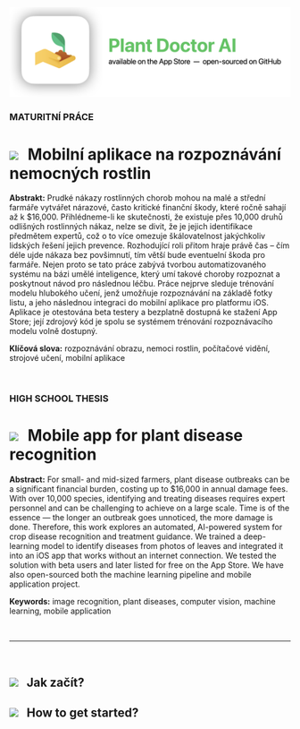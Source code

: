 ![alt text](supporting_files/banner-tight-new.png)

### MATURITNÍ PRÁCE 
# <img src="https://cdn-icons-png.flaticon.com/512/197/197576.png" style="width: 25px; padding-right: 10px;"> Mobilní aplikace na rozpoznávání nemocných rostlin

**Abstrakt:**
Prudké nákazy rostlinných chorob mohou na malé a střední farmáře vytvářet nárazové, často kritické finanční škody, které ročně sahají až k $16,000. Přihlédneme-li ke skutečnosti, že existuje přes 10,000 druhů odlišných rostlinných nákaz, nelze se divit, že je jejich identifikace předmětem expertů, což o to více omezuje škálovatelnost jakýchkoliv lidských řešení jejich prevence. Rozhodující roli přitom hraje právě čas – čím déle ujde nákaza bez povšimnutí, tím větší bude eventuelní škoda pro farmáře. Nejen proto se tato práce zabývá tvorbou automatizovaného systému na bázi umělé inteligence, který umí takové choroby rozpoznat a poskytnout návod pro následnou léčbu. Práce nejprve sleduje trénování modelu hlubokého učení, jenž umožňuje rozpoznávání na základě fotky listu, a jeho následnou integraci do mobilní aplikace pro platformu iOS. Aplikace je otestována beta testery a bezplatně dostupná ke stažení App Store; její zdrojový kód je spolu se systémem trénování rozpoznávacího modelu volně dostupný.

**Klíčová slova:** rozpoznávání obrazu, nemoci rostlin, počítačové vidění, strojové učení, mobilní aplikace

<br>

### HIGH SCHOOL THESIS
# <img src="https://cdn-icons-png.flaticon.com/512/197/197484.png" style="width: 25px; padding-right: 10px;"> Mobile app for plant disease recognition

**Abstract:**
For small- and mid-sized farmers, plant disease outbreaks can be a significant financial burden, costing up to $16,000 in annual damage fees. With over 10,000 species, identifying and treating diseases requires expert personnel and can be challenging to achieve on a large scale. Time is of the essence — the longer an outbreak goes unnoticed, the more damage is done. Therefore, this work explores an automated, AI-powered system for crop disease recognition and treatment guidance. We trained a deep-learning model to identify diseases from photos of leaves and integrated it into an iOS app that works without an internet connection. We tested the solution with beta users and later listed for free on the App Store. We have also open-sourced both the machine learning pipeline and mobile application project.

**Keywords:** image recognition, plant diseases, computer vision, machine learning, mobile application

<br>

<hr>

<br>

## <img src="https://cdn-icons-png.flaticon.com/512/197/197576.png" style="width: 25px; padding-right: 10px;"> Jak začít?

## <img src="https://cdn-icons-png.flaticon.com/512/197/197484.png" style="width: 25px; padding-right: 10px;"> How to get started?
